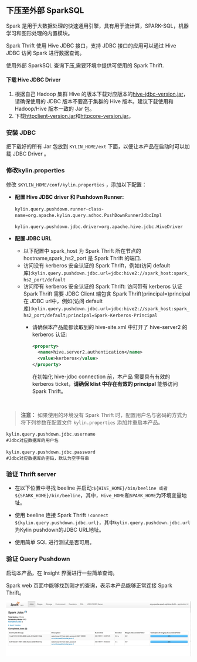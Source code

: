 ## 下压至外部 SparkSQL

Spark 是用于大数据处理的快速通用引擎，具有用于流计算，SPARK-SQL，机器学习和图形处理的内置模块。

Spark Thrift 使用 Hive JDBC 接口，支持 JDBC 接口的应用可以通过 Hive JDBC 访问 Spark 进行数据查询。

使用外部 SparkSQL 查询下压,需要环境中提供可使用的 Spark Thrift.

#### 下载 Hive JDBC Driver

1. 根据自己 Hadoop 集群 Hive 的版本下载对应版本的[hive-jdbc-version.jar](hive-jdbc.jarhttps://mvnrepository.com/artifact/org.apache.hive/hive-jdbc)，请确保使用的 JDBC 版本不要高于集群的 Hive 版本。建议下载使用和 Hadoop/Hive 版本一致的 Jar 包。
2. 下载[httpclient-version.jar](https://mvnrepository.com/artifact/org.apache.httpcomponents/httpclient)和[httpcore-version.jar](https://mvnrepository.com/artifact/org.apache.httpcomponents/httpcore)。

### 安装 JDBC

把下载好的所有 Jar 包放到 `KYLIN_HOME/ext` 下面，以便让本产品在启动时可以加载 JDBC Driver 。

### 修改kylin.properties

修改 `$KYLIN_HOME/conf/kylin.properties` ，添加以下配置：

- **配置 Hive JDBC driver 和 Pushdown Runner:**

  ``kylin.query.pushdown.runner-class-name=org.apache.kylin.query.adhoc.PushDownRunnerJdbcImpl``

  ``kylin.query.pushdown.jdbc.driver=org.apache.hive.jdbc.HiveDriver``

- **配置 JDBC URL**
  - 以下配置中 spark_host 为 Spark Thrift 所在节点的 hostname,spark_hs2_port 是 Spark Thrift 的端口.
  - 访问没有 kerberos 安全认证的 Spark Thrift，例如(访问 default 库):``kylin.query.pushdown.jdbc.url=jdbc:hive2://spark_host:spark_hs2_port/default``
  - 访问带有 kerberos 安全认证的 Spark Thrift: 访问带有 kerberos 认证 Spark Thrift 需要 JDBC Client 端包含 Spark Thrift(principal=<Spark-Kerberos-Principal>)principal 在 JDBC url中，例如(访问 default 库):``kylin.query.pushdown.jdbc.url=jdbc:hive2://spark_host:spark_hs2_port/default;principal=Spark-Kerberos-Principal``
      - 请确保本产品能都读取到的 hive-site.xml 中打开了 hive-server2 的 kerberos 认证:

          ```xml
          <property>
          	<name>hive.server2.authentication</name>
          	<value>kerberos</value>
          </property>
          ```
          在初始化 hive-jdbc connection 前，本产品 需要具有有效的 kerberos ticket，**请确保 klist 中存在有效的 principal** 能够访问 Spark Thrift。

          ​

> **注意：** 如果使用的环境没有 Spark Thrift 时，配置用户名与密码的方式为将下列参数在配置文件 `kylin.properties` 添加并重启本产品。

```properties
kylin.query.pushdown.jdbc.username
#Jdbc对应数据库的用户名

kylin.query.pushdown.jdbc.password
#Jdbc对应数据库的密码，默认为空字符串
```



### 验证 Thrift server

- 在以下位置中寻找 beeline 并启动:``${HIVE_HOME}/bin/beeline 或者 ${SPARK_HOME}/bin/beeline``，其中，``Hive_HOME``和``SPARK_HOME``为环境变量地址。

- 使用 beeline 连接 Spark Thrift ```!connect ${kylin.query.pushdown.jdbc.url}```，其中``kylin.query.pushdown.jdbc.url``为Kylin pushdown的JDBC URL地址。


- 使用简单 SQL 进行测试是否可用。

### 验证 Query Pushdown

启动本产品，在 Insight 界面进行一些简单查询。

Spark web 页面中能够找到刚才的查询，表示本产品能够正常连接 Spark Thrift。

 ![](images/query_pushdown_spark.png)




